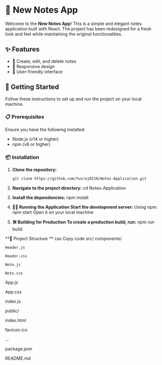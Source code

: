 # 📒 New Notes App

Welcome to the **New Notes App**! This is a simple and elegant notes application built with React. The project has been redesigned for a fresh look and feel while maintaining the original functionalities.

## ✨ Features

- 📝 Create, edit, and delete notes
- 📱 Responsive design
- 🌟 User-friendly interface

## 🚀 Getting Started

Follow these instructions to set up and run the project on your local machine.

### 📋 Prerequisites

Ensure you have the following installed:

- Node.js (v14 or higher)
- npm (v6 or higher) 

### 📦 Installation

1. **Clone the repository:**

   ```bash
   git clone https://github.com/Yuvraj0210/Notes-Application.git
2. **Navigate to the project directory:**
   cd Notes-Application
3. **Install the dependencies:**
    npm install
4. **🏃‍♂️ Running the Application
  Start the development server:**
  Using npm: npm start
  Open it on your local machine
6. **🛠️ Building for Production
  To create a production build, run:**
  npm run build


**📂 Project Structure **
css
Copy code
src/
  components/
  
    Header.js
    
    Header.css
    
    Note.js
    
    Note.css
    
  App.js
  
  App.css
  
  index.js
  
public/

  index.html
  
  favicon.ico
  
  ...
  
package.json

README.md 
  


